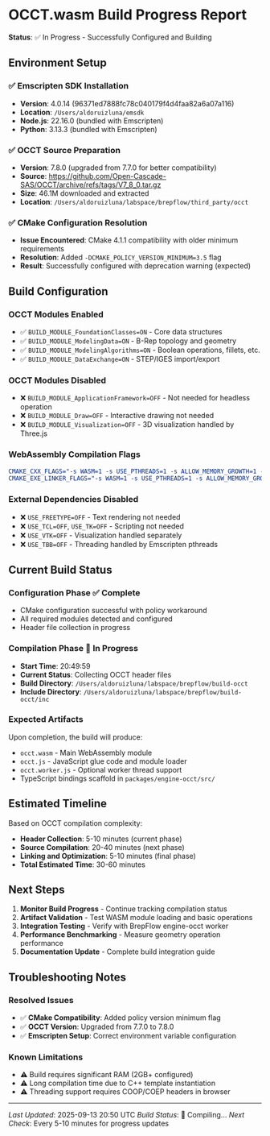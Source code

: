 # OCCT.wasm Build Progress Report

**Status**: ✅ In Progress - Successfully Configured and Building

## Environment Setup

### ✅ Emscripten SDK Installation
- **Version**: 4.0.14 (96371ed7888fc78c040179f4d4faa82a6a07a116)
- **Location**: `/Users/aldoruizluna/emsdk`
- **Node.js**: 22.16.0 (bundled with Emscripten)
- **Python**: 3.13.3 (bundled with Emscripten)

### ✅ OCCT Source Preparation
- **Version**: 7.8.0 (upgraded from 7.7.0 for better compatibility)
- **Source**: https://github.com/Open-Cascade-SAS/OCCT/archive/refs/tags/V7_8_0.tar.gz
- **Size**: 46.1M downloaded and extracted
- **Location**: `/Users/aldoruizluna/labspace/brepflow/third_party/occt`

### ✅ CMake Configuration Resolution
- **Issue Encountered**: CMake 4.1.1 compatibility with older minimum requirements
- **Resolution**: Added `-DCMAKE_POLICY_VERSION_MINIMUM=3.5` flag
- **Result**: Successfully configured with deprecation warning (expected)

## Build Configuration

### OCCT Modules Enabled
- ✅ `BUILD_MODULE_FoundationClasses=ON` - Core data structures
- ✅ `BUILD_MODULE_ModelingData=ON` - B-Rep topology and geometry
- ✅ `BUILD_MODULE_ModelingAlgorithms=ON` - Boolean operations, fillets, etc.
- ✅ `BUILD_MODULE_DataExchange=ON` - STEP/IGES import/export

### OCCT Modules Disabled
- ❌ `BUILD_MODULE_ApplicationFramework=OFF` - Not needed for headless operation
- ❌ `BUILD_MODULE_Draw=OFF` - Interactive drawing not needed
- ❌ `BUILD_MODULE_Visualization=OFF` - 3D visualization handled by Three.js

### WebAssembly Compilation Flags
```cmake
CMAKE_CXX_FLAGS="-s WASM=1 -s USE_PTHREADS=1 -s ALLOW_MEMORY_GROWTH=1 -s MAXIMUM_MEMORY=2GB -s EXPORT_ES6=1 -s MODULARIZE=1 -s EXPORT_NAME='createOCCTModule' -O3"
CMAKE_EXE_LINKER_FLAGS="-s WASM=1 -s USE_PTHREADS=1 -s ALLOW_MEMORY_GROWTH=1"
```

### External Dependencies Disabled
- ❌ `USE_FREETYPE=OFF` - Text rendering not needed
- ❌ `USE_TCL=OFF`, `USE_TK=OFF` - Scripting not needed
- ❌ `USE_VTK=OFF` - Visualization handled separately
- ❌ `USE_TBB=OFF` - Threading handled by Emscripten pthreads

## Current Build Status

### Configuration Phase ✅ Complete
- CMake configuration successful with policy workaround
- All required modules detected and configured
- Header file collection in progress

### Compilation Phase 🔄 In Progress
- **Start Time**: 20:49:59
- **Current Status**: Collecting OCCT header files
- **Build Directory**: `/Users/aldoruizluna/labspace/brepflow/build-occt`
- **Include Directory**: `/Users/aldoruizluna/labspace/brepflow/build-occt/inc`

### Expected Artifacts
Upon completion, the build will produce:
- `occt.wasm` - Main WebAssembly module
- `occt.js` - JavaScript glue code and module loader
- `occt.worker.js` - Optional worker thread support
- TypeScript bindings scaffold in `packages/engine-occt/src/`

## Estimated Timeline

Based on OCCT compilation complexity:
- **Header Collection**: 5-10 minutes (current phase)
- **Source Compilation**: 20-40 minutes (next phase)
- **Linking and Optimization**: 5-10 minutes (final phase)
- **Total Estimated Time**: 30-60 minutes

## Next Steps

1. **Monitor Build Progress** - Continue tracking compilation status
2. **Artifact Validation** - Test WASM module loading and basic operations
3. **Integration Testing** - Verify with BrepFlow engine-occt worker
4. **Performance Benchmarking** - Measure geometry operation performance
5. **Documentation Update** - Complete build integration guide

## Troubleshooting Notes

### Resolved Issues
- ✅ **CMake Compatibility**: Added policy version minimum flag
- ✅ **OCCT Version**: Upgraded from 7.7.0 to 7.8.0
- ✅ **Emscripten Setup**: Correct environment variable configuration

### Known Limitations
- ⚠️ Build requires significant RAM (2GB+ configured)
- ⚠️ Long compilation time due to C++ template instantiation
- ⚠️ Threading support requires COOP/COEP headers in browser

---

*Last Updated*: 2025-09-13 20:50 UTC
*Build Status*: 🔄 Compiling...
*Next Check*: Every 5-10 minutes for progress updates